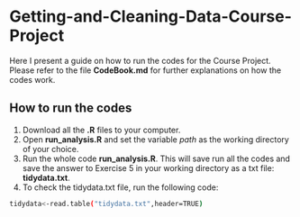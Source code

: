 # Getting-and-Cleaning-Data-Course-Project
Here I present a guide on how to run the codes for the Course Project. Please refer to the file **CodeBook.md** for further explanations on how the codes work.

## How to run the codes
1. Download all the **.R** files to your computer.
2. Open **run_analysis.R** and set the variable *path* as the working directory of your choice.
3. Run the whole code **run_analysis.R**. This will save run all the codes and save the answer to Exercise 5 in your working directory as a txt file: **tidydata.txt**.
4. To check the tidydata.txt file, run the following code:
```sh
tidydata<-read.table("tidydata.txt",header=TRUE)
```
